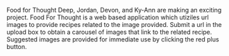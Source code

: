 Food for Thought
Deep, Jordan, Devon, and Ky-Ann are making an exciting project. Food For Thought is a web based application which utiziles url images to provide recipes related to the image provided. Submit a url in the upload box to obtain a carousel of images that link to the related recipe. Suggested images are provided for immediate use by clicking the red plus button.

